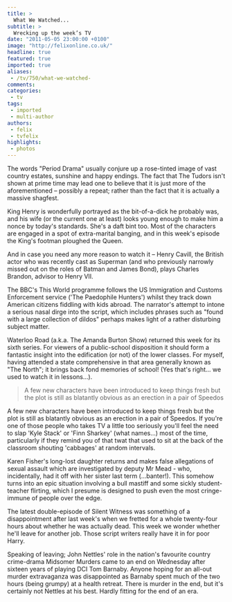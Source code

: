 ```yaml
---
title: >
  What We Watched...
subtitle: >
  Wrecking up the week’s TV
date: "2011-05-05 23:00:00 +0100"
image: "http://felixonline.co.uk/"
headline: true
featured: true
imported: true
aliases:
 - /tv/750/what-we-watched-
comments:
categories:
 - tv
tags:
 - imported
 - multi-author
authors:
 - felix
 - tvfelix
highlights:
 - photos
---
```


The words "Period Drama" usually conjure up a rose-tinted image of vast country estates, sunshine and happy endings. The fact that The Tudors isn't shown at prime time may lead one to believe that it is just more of the aforementioned – possibly a repeat; rather than the fact that it is actually a massive shagfest.

King Henry is wonderfully portrayed as the bit-of-a-dick he probably was, and his wife (or the current one at least) looks young enough to make him a nonce by today's standards. She's a daft bint too. Most of the characters are engaged in a spot of extra-marital banging, and in this week's episode the King's footman ploughed the Queen.

And in case you need any more reason to watch it – Henry Cavill, the British actor who was recently cast as Superman (and who previously narrowly missed out on the roles of Batman and James Bond), plays Charles Brandon, advisor to Henry VII.

The BBC's This World programme follows the US Immigration and Customs Enforcement service ('The Paedophile Hunters') whilst they track down American citizens fiddling with kids abroad. The narrator's attempt to intone a serious nasal dirge into the script, which includes phrases such as "found with a large collection of dildos" perhaps makes light of a rather disturbing subject matter.

Waterloo Road (a.k.a. The Amanda Burton Show) returned this week for its sixth series. For viewers of a public-school disposition it should form a fantastic insight into the edification (or not) of the lower classes. For myself, having attended a state comprehensive in that area generally known as "The North"; it brings back fond memories of school! (Yes that's right... we used to watch it in lessons...).

> A few new characters have been introduced to keep things fresh but the plot is still as blatantly obvious as an erection in a pair of Speedos

A few new characters have been introduced to keep things fresh but the plot is still as blatantly obvious as an erection in a pair of Speedos. If you're one of those people who takes TV a little too seriously you'll feel the need to slap 'Kyle Stack' or 'Finn Sharkey' (what names...) most of the time, particularly if they remind you of that twat that used to sit at the back of the classroom shouting 'cabbages' at random intervals.

Karen Fisher's long-lost daughter returns and makes false allegations of sexual assault which are investigated by deputy Mr Mead - who, incidentally, had it off with her sister last term (...banter!). This somehow turns into an epic situation involving a bull mastiff and some sickly student-teacher flirting, which I presume is designed to push even the most cringe-immune of people over the edge.

The latest double-episode of Silent Witness was something of a disappointment after last week's when we fretted for a whole twenty-four hours about whether he was actually dead. This week we wonder whether he'll leave for another job. Those script writers really have it in for poor Harry.

Speaking of leaving; John Nettles' role in the nation's favourite country crime-drama Midsomer Murders came to an end on Wednesday after sixteen years of playing DCI Tom Barnaby. Anyone hoping for an all-out murder extravaganza was disappointed as Barnaby spent much of the two hours (being grumpy) at a health retreat. There is murder in the end, but it's certainly not Nettles at his best. Hardly fitting for the end of an era.
